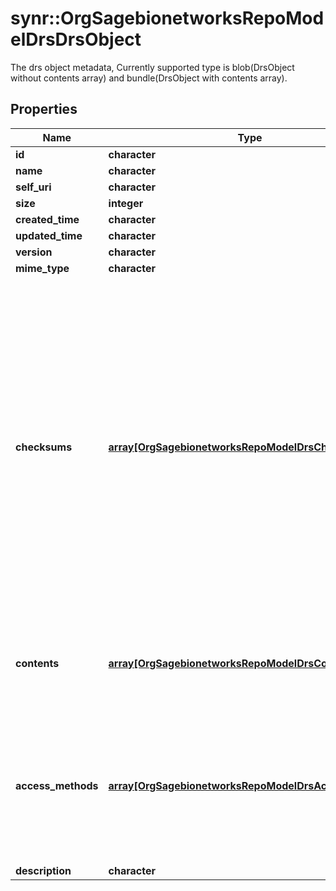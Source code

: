 # synr::OrgSagebionetworksRepoModelDrsDrsObject

The drs object metadata, Currently supported type is blob(DrsObject without contents array) and bundle(DrsObject with contents array).

## Properties
Name | Type | Description | Notes
------------ | ------------- | ------------- | -------------
**id** | **character** |  | [optional] 
**name** | **character** |  | [optional] 
**self_uri** | **character** |  | [optional] 
**size** | **integer** |  | [optional] 
**created_time** | **character** |  | [optional] 
**updated_time** | **character** |  | [optional] 
**version** | **character** |  | [optional] 
**mime_type** | **character** |  | [optional] 
**checksums** | [**array[OrgSagebionetworksRepoModelDrsChecksum]**](org.sagebionetworks.repo.model.drs.Checksum.md) | The hex-string encoded checksum for the drs object. At least one checksum must be provided. For blobs, the checksum is computed over the bytes in the blob that is md5. For bundles, the checksum is computed over a sorted concatenation of the checksums of its top-level contained objects. | [optional] 
**contents** | [**array[OrgSagebionetworksRepoModelDrsContent]**](org.sagebionetworks.repo.model.drs.Content.md) | For blob there is no contents and for bundle its list of object inside the bundle. | [optional] 
**access_methods** | [**array[OrgSagebionetworksRepoModelDrsAccessMethod]**](org.sagebionetworks.repo.model.drs.AccessMethod.md) | The list of access methods that can be used to fetch the DrsObject. Required for single blobs and bundles have no access method. | [optional] 
**description** | **character** |  | [optional] 


